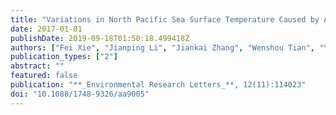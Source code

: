 ```yaml
---
title: "Variations in North Pacific Sea Surface Temperature Caused by Arctic Stratospheric Ozone Anomalies"
date: 2017-01-01
publishDate: 2019-09-18T01:50:18.499418Z
authors: ["Fei Xie", "Jianping Li", "Jiankai Zhang", "Wenshou Tian", "Yongyun Hu", "**Sen Zhao**", "Cheng Sun", "Ruiqiang Ding", "Juan Feng", "Yun Yang"]
publication_types: ["2"]
abstract: ""
featured: false
publication: "**_Environmental Research Letters_**, 12(11):114023"
doi: "10.1088/1748-9326/aa9005"
---
```


